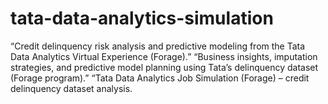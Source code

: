 # tata-data-analytics-simulation
“Credit delinquency risk analysis and predictive modeling from the Tata Data Analytics Virtual Experience (Forage).”  “Business insights, imputation strategies, and predictive model planning using Tata’s delinquency dataset (Forage program).”  “Tata Data Analytics Job Simulation (Forage) – credit delinquency dataset analysis.
